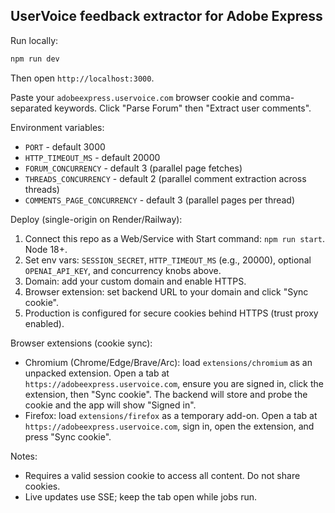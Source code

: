 ## UserVoice feedback extractor for Adobe Express

Run locally:

```bash
npm run dev
```

Then open `http://localhost:3000`.

Paste your `adobeexpress.uservoice.com` browser cookie and comma-separated keywords. Click "Parse Forum" then "Extract user comments".

Environment variables:

- `PORT` - default 3000
- `HTTP_TIMEOUT_MS` - default 20000
- `FORUM_CONCURRENCY` - default 3 (parallel page fetches)
- `THREADS_CONCURRENCY` - default 2 (parallel comment extraction across threads)
- `COMMENTS_PAGE_CONCURRENCY` - default 3 (parallel pages per thread)

Deploy (single-origin on Render/Railway):

1) Connect this repo as a Web/Service with Start command: `npm run start`. Node 18+.
2) Set env vars: `SESSION_SECRET`, `HTTP_TIMEOUT_MS` (e.g., 20000), optional `OPENAI_API_KEY`, and concurrency knobs above.
3) Domain: add your custom domain and enable HTTPS.
4) Browser extension: set backend URL to your domain and click "Sync cookie".
5) Production is configured for secure cookies behind HTTPS (trust proxy enabled).

Browser extensions (cookie sync):

- Chromium (Chrome/Edge/Brave/Arc): load `extensions/chromium` as an unpacked extension. Open a tab at `https://adobeexpress.uservoice.com`, ensure you are signed in, click the extension, then "Sync cookie". The backend will store and probe the cookie and the app will show "Signed in".
- Firefox: load `extensions/firefox` as a temporary add-on. Open a tab at `https://adobeexpress.uservoice.com`, sign in, open the extension, and press "Sync cookie".

Notes:
- Requires a valid session cookie to access all content. Do not share cookies.
- Live updates use SSE; keep the tab open while jobs run.


